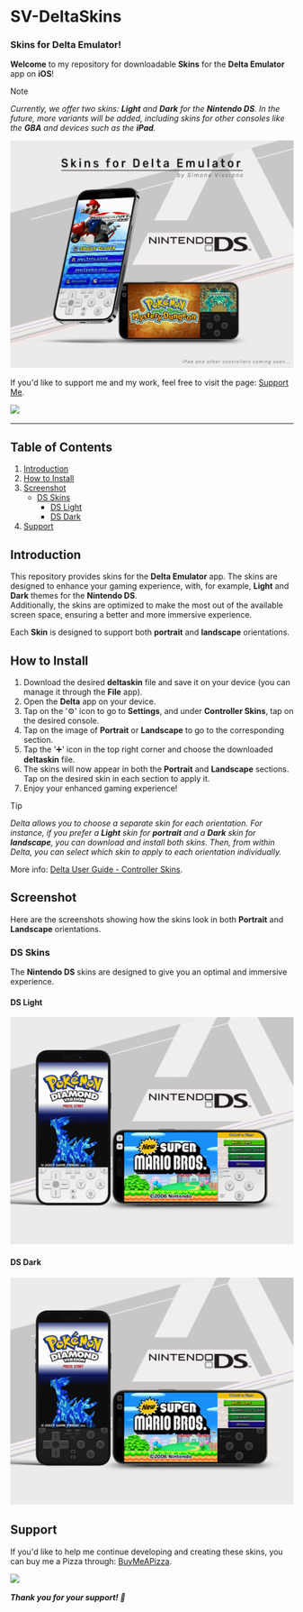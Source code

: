 # SV-DeltaSkins
### Skins for Delta Emulator!

**Welcome** to my repository for downloadable **Skins** for the **Delta Emulator** app on **iOS**!

> [!NOTE]
> *Currently, we offer two skins: **Light** and **Dark** for the **Nintendo DS**. In the future, more variants will be added, including skins for other consoles like the **GBA** and devices such as the **iPad**.*

![Cover](/assets/cover.png)

If you'd like to support me and my work, feel free to visit the page: <a href="https://www.buymeacoffee.com/svisciano" target="_blank">Support Me</a>.

<a href="https://www.buymeacoffee.com/svisciano"><img src="https://img.buymeacoffee.com/button-api/?text=Buy me a Pizza&emoji=🍕&slug=svisciano&button_colour=FF5F5F&font_colour=ffffff&font_family=Lato&outline_colour=000000&coffee_colour=FFDD00" /></a>

---

## Table of Contents

1. [Introduction](#introduction)
2. [How to Install](#how-to-install)
3. [Screenshot](#screenshot)
   - [DS Skins](#ds-skins)
     - [DS Light](#ds-light)
     - [DS Dark](#ds-dark)
5. [Support](#support)

## Introduction

This repository provides skins for the **Delta Emulator** app. The skins are designed to enhance your gaming experience, with, for example, **Light** and **Dark** themes for the **Nintendo DS**.  
Additionally, the skins are optimized to make the most out of the available screen space, ensuring a better and more immersive experience.

Each **Skin** is designed to support both **portrait** and **landscape** orientations.

## How to Install

1. Download the desired **deltaskin** file and save it on your device (you can manage it through the **File** app).
2. Open the **Delta** app on your device.
3. Tap on the '⚙️' icon to go to **Settings**, and under **Controller Skins**, tap on the desired console.
4. Tap on the image of **Portrait** or **Landscape** to go to the corresponding section.
5. Tap the '➕' icon in the top right corner and choose the downloaded **deltaskin** file.
6. The skins will now appear in both the **Portrait** and **Landscape** sections. Tap on the desired skin in each section to apply it.
7. Enjoy your enhanced gaming experience!

> [!TIP]
> *Delta allows you to choose a separate skin for each orientation. For instance, if you prefer a **Light** skin for **portrait** and a **Dark** skin for **landscape**, you can download and install both skins. Then, from within Delta, you can select which skin to apply to each orientation individually.*

More info: <a href="https://faq.deltaemulator.com/using-delta/controller-skins" target="_blank">Delta User Guide - Controller Skins</a>.

## Screenshot

Here are the screenshots showing how the skins look in both **Portrait** and **Landscape** orientations.

### DS Skins

The **Nintendo DS** skins are designed to give you an optimal and immersive experience.

#### DS Light

![SV - DS Light v1_0](/assets/ds_light.png)

#### DS Dark

![SV - DS Dark v1_0](/assets/ds_dark.png)

## Support

If you'd like to help me continue developing and creating these skins, you can buy me a Pizza through: [BuyMeAPizza](https://www.buymeacoffee.com/svisciano).

<a href="https://www.buymeacoffee.com/svisciano"><img src="https://img.buymeacoffee.com/button-api/?text=Buy me a Pizza&emoji=🍕&slug=svisciano&button_colour=FF5F5F&font_colour=ffffff&font_family=Lato&outline_colour=000000&coffee_colour=FFDD00" /></a>

***Thank you for your support! 👋***
